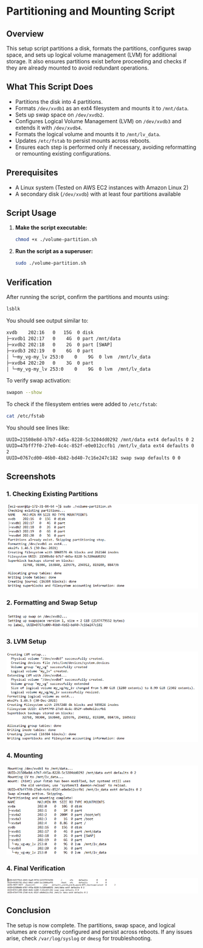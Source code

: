 # Partitioning and Mounting Script

## Overview
This setup script partitions a disk, formats the partitions, configures swap space, and sets up logical volume management (LVM) for additional storage. It also ensures partitions exist before proceeding and checks if they are already mounted to avoid redundant operations.

## What This Script Does
- Partitions the disk into 4 partitions.
- Formats `/dev/xvdb1` as an ext4 filesystem and mounts it to `/mnt/data`.
- Sets up swap space on `/dev/xvdb2`.
- Configures Logical Volume Management (LVM) on `/dev/xvdb3` and extends it with `/dev/xvdb4`.
- Formats the logical volume and mounts it to `/mnt/lv_data`.
- Updates `/etc/fstab` to persist mounts across reboots.
- Ensures each step is performed only if necessary, avoiding reformatting or remounting existing configurations.

## Prerequisites
- A Linux system (Tested on AWS EC2 instances with Amazon Linux 2)
- A secondary disk (`/dev/xvdb`) with at least four partitions available

## Script Usage
1. **Make the script executable:**
   ```bash
   chmod +x ./volume-partition.sh
   ```

2. **Run the script as a superuser:**
   ```bash
   sudo ./volume-partition.sh
   ```

## Verification
After running the script, confirm the partitions and mounts using:

```bash
lsblk
```

You should see output similar to:
```
xvdb    202:16   0   15G  0 disk
├─xvdb1 202:17   0    4G  0 part /mnt/data
├─xvdb2 202:18   0    2G  0 part [SWAP]
├─xvdb3 202:19   0    6G  0 part
│ └─my_vg-my_lv 253:0    0    9G  0 lvm  /mnt/lv_data
├─xvdb4 202:20   0    3G  0 part
│ └─my_vg-my_lv 253:0    0    9G  0 lvm  /mnt/lv_data
```

To verify swap activation:
```bash
swapon --show
```

To check if the filesystem entries were added to `/etc/fstab`:
```bash
cat /etc/fstab
```

You should see lines like:
```
UUID=21508e8d-b7b7-445a-8228-5c3204dd0292 /mnt/data ext4 defaults 0 2
UUID=47bff7f0-27e0-4c4c-852f-e0e012ccfb1 /mnt/lv_data ext4 defaults 0 2
UUID=0767cd00-46b0-4b82-bd40-7c16e247c182 swap swap defaults 0 0
```

## Screenshots
### 1. Checking Existing Partitions
![Checking Partitions](./screenshots/make_partitions.png)

### 2. Formatting and Swap Setup
![Formatting and Swap](./screenshots/formatting_swap.png)

### 3. LVM Setup
![LVM Setup](./screenshots/lvm_setup.png)

### 4. Mounting
![Mounting](./screenshots/mounting.png)

### 4. Final Verification
![Final Verification](./screenshots/final_verification.png)

## Conclusion
The setup is now complete. The partitions, swap space, and logical volumes are correctly configured and persist across reboots. If any issues arise, check `/var/log/syslog` or `dmesg` for troubleshooting.

